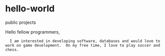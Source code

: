 # hello-world
public projects


Hello fellow programmers, 
      
      I am interested in developing software, databases and would love to work on game development.  On my free time, I love to play soccer and chess.
